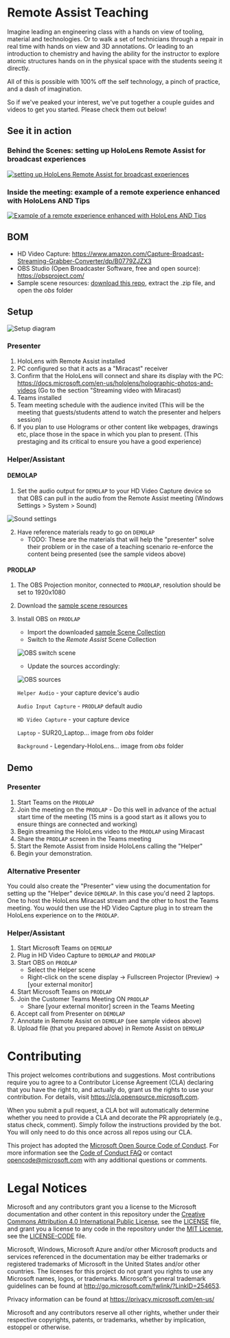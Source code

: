 # Remote Assist Teaching
Imagine leading an engineering class with a hands on view of tooling, material and technologies. Or to walk a set of technicians through a repair in real time with hands on view and 3D annotations. Or leading to an introduction to chemistry and having the ability for the instructor to explore atomic structures hands on in the physical space with the students seeing it directly.

All of this is possible with 100% off the self technology, a pinch of practice, and a dash of imagination.

So if we've peaked your interest, we've put together a couple guides and videos to get you started. Please check them out below!

## See it in action
### Behind the Scenes: setting up HoloLens Remote Assist for broadcast experiences
[![setting up HoloLens Remote Assist for broadcast experiences](images/Setting-up-HL-RA.png)](https://youtu.be/RvPAwxWfis8 "Setting up HoloLens Remote Assist for broadcast experiences")

### Inside the meeting: example of a remote experience enhanced with HoloLens AND Tips
[![Example of a remote experience enhanced with HoloLens AND Tips](images/Example.png)](https://youtu.be/PgDWJ7sMgJ0 "Example of a remote experience enhanced with HoloLens AND Tips")

## BOM
- HD Video Capture: https://www.amazon.com/Capture-Broadcast-Streaming-Grabber-Converter/dp/B0779ZJZX3
- OBS Studio (Open Broadcaster Software, free and open source): https://obsproject.com/
- Sample scene resources: [download this repo](https://github.com/microsoft/MTC_RemoteAssistTeaching/archive/main.zip), extract the .zip file, and open the *obs* folder

## Setup
![Setup diagram](images/Setup.png)

### Presenter
1. HoloLens with Remote Assist installed
2. PC configured so that it acts as a "Miracast" receiver
3. Confirm that the HoloLens will connect and share its display with the PC: https://docs.microsoft.com/en-us/hololens/holographic-photos-and-videos (Go to the section "Streaming video with Miracast)
4. Teams installed
5. Team meeting schedule with the audience invited (This will be the meeting that guests/students attend to watch the presenter and helpers session)
6. If you plan to use Holograms or other content like webpages, drawings etc, place those in the space in which you plan to present. (This prestaging and its critical to ensure you have a good experience)

### Helper/Assistant
#### DEMOLAP
1. Set the audio output for `DEMOLAP` to your HD Video Capture device so that OBS can pull in the audio from the Remote Assist meeting (Windows Settings > System > Sound)

![Sound settings](images/DEMOLAP-audio.png)

2. Have reference materials ready to go on `DEMOLAP`
	- TODO: These are the materials that will help the "presenter" solve their problem or in the case of a teaching scenario re-enforce the content being presented (see the sample videos above) 

#### PRODLAP
1. The OBS Projection monitor, connected to `PRODLAP`, resolution should be set to 1920x1080
2. Download the [sample scene resources](/obs)
3. Install OBS on `PRODLAP`
	- Import the downloaded [sample Scene Collection](/obs/SceneCollection-Remote_Assist.json)
	- Switch to the *Remote Assist* Scene Collection
	
	![OBS switch scene](images/OBS-switch-scene.png)

	- Update the sources accordingly:

	![OBS sources](images/OBS-sources.jpg)

	`Helper Audio` - your capture device's audio

	`Audio Input Capture` - `PRODLAP` default audio

	`HD Video Capture` - your capture device

	`Laptop` - SUR20_Laptop... image from *obs* folder

	`Background` - Legendary-HoloLens... image from *obs* folder

## Demo
### Presenter
1. Start Teams on the `PRODLAP`
2. Join the meeting on the `PRODLAP` - Do this well in advance of the actual start time of the meeting (15 mins is a good start as it allows you to ensure things are connected and working)
3. Begin streaming the HoloLens video to the `PRODLAP` using Miracast
4. Share the `PRODLAP` screen in the Teams meeting 
5. Start the Remote Assist from inside HoloLens calling the "Helper"
6. Begin your demonstration. 

### Alternative Presenter
You could also create the "Presenter" view using the documentation for setting up the "Helper" device `DEMOLAP`. In this case you'd need 2 laptops. One to host the HoloLens Miracast stream and the other to host the Teams meeting. You would then use the HD Video Capture plug in to stream the HoloLens experience on to the `PRODLAP`.  
	
### Helper/Assistant
1. Start Microsoft Teams on `DEMOLAP`
2. Plug in HD Video Capture to `DEMOLAP` and `PRODLAP`
3. Start OBS on `PRODLAP`
	- Select the Helper scene
	- Right-click on the scene display -> Fullscreen Projector (Preview) -> [your external monitor]
4. Start Microsoft Teams on `PRODLAP`
5. Join the Customer Teams Meeting ON `PRODLAP`
	- Share [your external monitor] screen in the Teams Meeting
6. Accept call from Presenter on `DEMOLAP`
7. Annotate in Remote Assist on `DEMOLAP` (see sample videos above)
8. Upload file (that you prepared above) in Remote Assist on `DEMOLAP`


# Contributing

This project welcomes contributions and suggestions.  Most contributions require you to agree to a
Contributor License Agreement (CLA) declaring that you have the right to, and actually do, grant us
the rights to use your contribution. For details, visit https://cla.opensource.microsoft.com.

When you submit a pull request, a CLA bot will automatically determine whether you need to provide
a CLA and decorate the PR appropriately (e.g., status check, comment). Simply follow the instructions
provided by the bot. You will only need to do this once across all repos using our CLA.

This project has adopted the [Microsoft Open Source Code of Conduct](https://opensource.microsoft.com/codeofconduct/).
For more information see the [Code of Conduct FAQ](https://opensource.microsoft.com/codeofconduct/faq/) or
contact [opencode@microsoft.com](mailto:opencode@microsoft.com) with any additional questions or comments.

# Legal Notices

Microsoft and any contributors grant you a license to the Microsoft documentation and other content
in this repository under the [Creative Commons Attribution 4.0 International Public License](https://creativecommons.org/licenses/by/4.0/legalcode),
see the [LICENSE](LICENSE) file, and grant you a license to any code in the repository under the [MIT License](https://opensource.org/licenses/MIT), see the
[LICENSE-CODE](LICENSE-CODE) file.

Microsoft, Windows, Microsoft Azure and/or other Microsoft products and services referenced in the documentation
may be either trademarks or registered trademarks of Microsoft in the United States and/or other countries.
The licenses for this project do not grant you rights to use any Microsoft names, logos, or trademarks.
Microsoft's general trademark guidelines can be found at http://go.microsoft.com/fwlink/?LinkID=254653.

Privacy information can be found at https://privacy.microsoft.com/en-us/

Microsoft and any contributors reserve all other rights, whether under their respective copyrights, patents,
or trademarks, whether by implication, estoppel or otherwise.